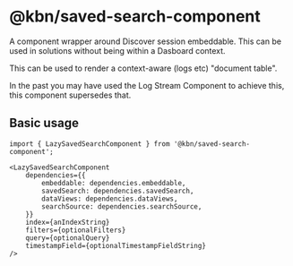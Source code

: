 # @kbn/saved-search-component

A component wrapper around Discover session embeddable. This can be used in solutions without being within a Dasboard context.

This can be used to render a context-aware (logs etc) "document table". 

In the past you may have used the Log Stream Component to achieve this, this component supersedes that.

## Basic usage

```
import { LazySavedSearchComponent } from '@kbn/saved-search-component';

<LazySavedSearchComponent
    dependencies={{
        embeddable: dependencies.embeddable,
        savedSearch: dependencies.savedSearch,
        dataViews: dependencies.dataViews,
        searchSource: dependencies.searchSource,
    }}
    index={anIndexString}
    filters={optionalFilters}
    query={optionalQuery}
    timestampField={optionalTimestampFieldString}
/>
```